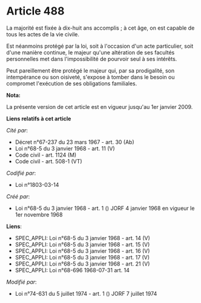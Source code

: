 # Article 488

La majorité est fixée à dix-huit ans accomplis ; à cet âge, on est capable de tous les actes de la vie civile.

Est néanmoins protégé par la loi, soit à l'occasion d'un acte particulier, soit d'une manière continue, le majeur qu'une
altération de ses facultés personnelles met dans l'impossibilité de pourvoir seul à ses intérêts.

Peut pareillement être protégé le majeur qui, par sa prodigalité, son intempérance ou son oisiveté, s'expose à tomber dans le
besoin ou compromet l'exécution de ses obligations familiales.

**Nota:**

La présente version de cet article est en vigueur jusqu'au 1er janvier 2009.

**Liens relatifs à cet article**

_Cité par_:

  - Décret n°67-237 du 23 mars 1967 - art. 30 (Ab)
  - Loi n°68-5 du 3 janvier 1968 - art. 11 (V)
  - Code civil - art. 1124 (M)
  - Code civil - art. 508-1 (VT)

_Codifié par_:

  - Loi n°1803-03-14

_Créé par_:

  - Loi n°68-5 du 3 janvier 1968 - art. 1 () JORF 4 janvier 1968 en vigueur le 1er novembre 1968

**Liens**:

  - SPEC_APPLI: Loi n°68-5 du 3 janvier 1968 - art. 14 (V)
  - SPEC_APPLI: Loi n°68-5 du 3 janvier 1968 - art. 15 (V)
  - SPEC_APPLI: Loi n°68-5 du 3 janvier 1968 - art. 16 (V)
  - SPEC_APPLI: Loi n°68-5 du 3 janvier 1968 - art. 17 (V)
  - SPEC_APPLI: Loi n°68-5 du 3 janvier 1968 - art. 21 (V)
  - SPEC_APPLI: Loi n°68-696 1968-07-31 art. 14

_Modifié par_:

  - Loi n°74-631 du 5 juillet 1974 - art. 1 () JORF 7 juillet 1974
